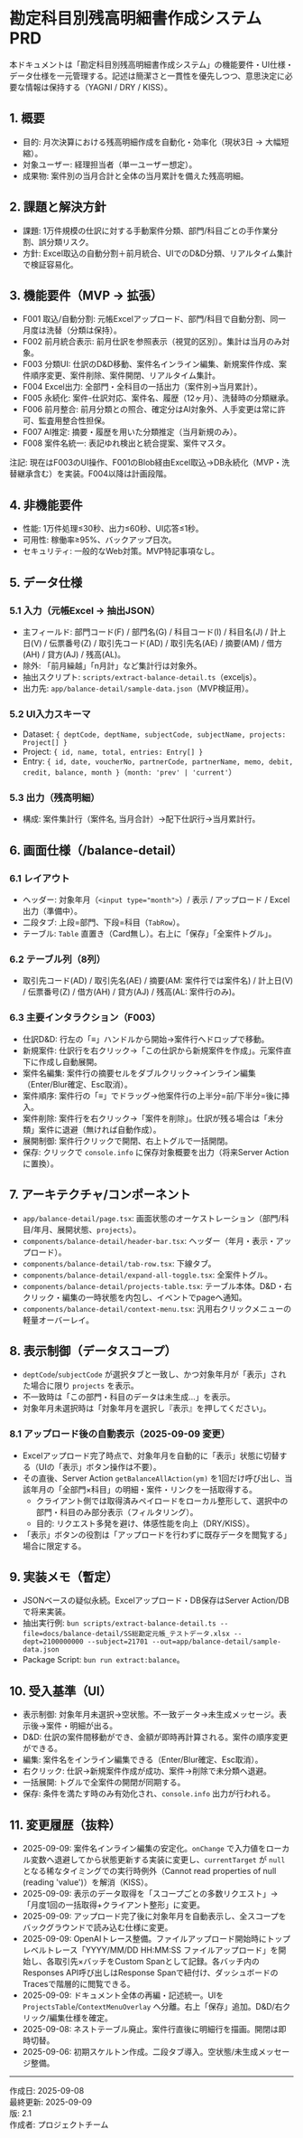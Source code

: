 # 勘定科目別残高明細書作成システム PRD

本ドキュメントは「勘定科目別残高明細書作成システム」の機能要件・UI仕様・データ仕様を一元管理する。記述は簡潔さと一貫性を優先しつつ、意思決定に必要な情報は保持する（YAGNI / DRY / KISS）。

## 1. 概要

- 目的: 月次決算における残高明細作成を自動化・効率化（現状3日 → 大幅短縮）。
- 対象ユーザー: 経理担当者（単一ユーザー想定）。
- 成果物: 案件別の当月合計と全体の当月累計を備えた残高明細。

## 2. 課題と解決方針

- 課題: 1万件規模の仕訳に対する手動案件分類、部門/科目ごとの手作業分割、誤分類リスク。
- 方針: Excel取込の自動分割＋前月統合、UIでのD&D分類、リアルタイム集計で検証容易化。

## 3. 機能要件（MVP → 拡張）

- F001 取込/自動分割: 元帳Excelアップロード、部門/科目で自動分割、同一月度は洗替（分類は保持）。
- F002 前月統合表示: 前月仕訳を参照表示（視覚的区別）。集計は当月のみ対象。
- F003 分類UI: 仕訳のD&D移動、案件名インライン編集、新規案件作成、案件順序変更、案件削除、案件開閉、リアルタイム集計。
- F004 Excel出力: 全部門・全科目の一括出力（案件別→当月累計）。
- F005 永続化: 案件-仕訳対応、案件名、履歴（12ヶ月）、洗替時の分類継承。
- F006 前月整合: 前月分類との照合、確定分はAI対象外、人手変更は常に許可、監査用整合性担保。
- F007 AI推定: 摘要・履歴を用いた分類推定（当月新規のみ）。
- F008 案件名統一: 表記ゆれ検出と統合提案、案件マスタ。

注記: 現在はF003のUI操作、F001のBlob経由Excel取込→DB永続化（MVP・洗替継承含む）を実装。F004以降は計画段階。

## 4. 非機能要件

- 性能: 1万件処理≤30秒、出力≤60秒、UI応答≤1秒。
- 可用性: 稼働率≥95%、バックアップ日次。
- セキュリティ: 一般的なWeb対策。MVP特記事項なし。

## 5. データ仕様

### 5.1 入力（元帳Excel → 抽出JSON）

- 主フィールド: 部門コード(F) / 部門名(G) / 科目コード(I) / 科目名(J) / 計上日(V) / 伝票番号(Z) / 取引先コード(AD) / 取引先名(AE) / 摘要(AM) / 借方(AH) / 貸方(AJ) / 残高(AL)。
- 除外: 「前月繰越」「n月計」など集計行は対象外。
- 抽出スクリプト: `scripts/extract-balance-detail.ts`（exceljs）。
- 出力先: `app/balance-detail/sample-data.json`（MVP検証用）。

### 5.2 UI入力スキーマ

- Dataset: `{ deptCode, deptName, subjectCode, subjectName, projects: Project[] }`
- Project: `{ id, name, total, entries: Entry[] }`
- Entry: `{ id, date, voucherNo, partnerCode, partnerName, memo, debit, credit, balance, month }`（`month: 'prev' | 'current'`）

### 5.3 出力（残高明細）

- 構成: 案件集計行（案件名, 当月合計）→配下仕訳行→当月累計行。

## 6. 画面仕様（/balance-detail）

### 6.1 レイアウト

- ヘッダー: 対象年月（`<input type="month">`）/ 表示 / アップロード / Excel出力（準備中）。
- 二段タブ: 上段=部門、下段=科目（`TabRow`）。
- テーブル: `Table` 直置き（Card無し）。右上に「保存」「全案件トグル」。

### 6.2 テーブル列（8列）

- 取引先コード(AD) / 取引先名(AE) / 摘要(AM: 案件行では案件名) / 計上日(V) / 伝票番号(Z) / 借方(AH) / 貸方(AJ) / 残高(AL: 案件行のみ)。

### 6.3 主要インタラクション（F003）

- 仕訳D&D: 行左の「≡」ハンドルから開始→案件行へドロップで移動。
- 新規案件: 仕訳行を右クリック→「この仕訳から新規案件を作成」。元案件直下に作成し自動展開。
- 案件名編集: 案件行の摘要セルをダブルクリック→インライン編集（Enter/Blur確定、Esc取消）。
- 案件順序: 案件行の「≡」でドラッグ→他案件行の上半分=前/下半分=後に挿入。
- 案件削除: 案件行を右クリック→「案件を削除」。仕訳が残る場合は「未分類」案件に退避（無ければ自動作成）。
- 展開制御: 案件行クリックで開閉、右上トグルで一括開閉。
- 保存: クリックで `console.info` に保存対象概要を出力（将来Server Actionに置換）。

## 7. アーキテクチャ/コンポーネント

- `app/balance-detail/page.tsx`: 画面状態のオーケストレーション（部門/科目/年月、展開状態、`projects`）。
- `components/balance-detail/header-bar.tsx`: ヘッダー（年月・表示・アップロード）。
- `components/balance-detail/tab-row.tsx`: 下線タブ。
- `components/balance-detail/expand-all-toggle.tsx`: 全案件トグル。
- `components/balance-detail/projects-table.tsx`: テーブル本体。D&D・右クリック・編集の一時状態を内包し、イベントでpageへ通知。
- `components/balance-detail/context-menu.tsx`: 汎用右クリックメニューの軽量オーバーレイ。

## 8. 表示制御（データスコープ）

- `deptCode`/`subjectCode` が選択タブと一致し、かつ対象年月が「表示」された場合に限り `projects` を表示。
- 不一致時は「この部門・科目のデータは未生成…」を表示。
- 対象年月未選択時は「対象年月を選択し『表示』を押してください」。

### 8.1 アップロード後の自動表示（2025-09-09 変更）
- Excelアップロード完了時点で、対象年月を自動的に「表示」状態に切替する（UIの「表示」ボタン操作は不要）。
- その直後、Server Action `getBalanceAllAction(ym)` を1回だけ呼び出し、当該年月の「全部門×科目」の明細・案件・リンクを一括取得する。
  - クライアント側では取得済みペイロードをローカル整形して、選択中の部門・科目のみ部分表示（フィルタリング）。
  - 目的: リクエスト多発を避け、体感性能を向上（DRY/KISS）。
 - 「表示」ボタンの役割は「アップロードを行わずに既存データを閲覧する」場合に限定する。

## 9. 実装メモ（暫定）

- JSONベースの疑似永続。Excelアップロード・DB保存はServer Action/DBで将来実装。
- 抽出実行例: `bun scripts/extract-balance-detail.ts --file=docs/balance-detail/SS総勘定元帳_テストデータ.xlsx --dept=2100000000 --subject=21701 --out=app/balance-detail/sample-data.json`
- Package Script: `bun run extract:balance`。

## 10. 受入基準（UI）

- 表示制御: 対象年月未選択→空状態。不一致データ→未生成メッセージ。表示後→案件・明細が出る。
- D&D: 仕訳の案件間移動ができ、金額が即時再計算される。案件の順序変更ができる。
- 編集: 案件名をインライン編集できる（Enter/Blur確定、Esc取消）。
- 右クリック: 仕訳→新規案件作成が成功、案件→削除で未分類へ退避。
- 一括展開: トグルで全案件の開閉が同期する。
- 保存: 条件を満たす時のみ有効化され、`console.info` 出力が行われる。

## 11. 変更履歴（抜粋）

- 2025-09-09: 案件名インライン編集の安定化。`onChange` で入力値をローカル変数へ退避してから状態更新する実装に変更し、`currentTarget` が `null` となる稀なタイミングでの実行時例外（Cannot read properties of null (reading 'value')）を解消（KISS）。
- 2025-09-09: 表示のデータ取得を「スコープごとの多数リクエスト」→「月度1回の一括取得+クライアント整形」に変更。
- 2025-09-09: アップロード完了後に対象年月を自動表示し、全スコープをバックグラウンドで読み込む仕様に変更。
- 2025-09-09: OpenAIトレース整備。ファイルアップロード開始時にトップレベルトレース「YYYY/MM/DD HH:MM:SS ファイルアップロード」を開始し、各取引先×バッチをCustom Spanとして記録。各バッチ内のResponses API呼び出しはResponse Spanで紐付け、ダッシュボードのTracesで階層的に閲覧できる。
- 2025-09-09: ドキュメント全体の再編・記述統一。UIを `ProjectsTable`/`ContextMenuOverlay` へ分離。右上「保存」追加。D&D/右クリック/編集仕様を確定。
- 2025-09-08: ネストテーブル廃止。案件行直後に明細行を描画。開閉は即時切替。
- 2025-09-06: 初期スケルトン作成。二段タブ導入。空状態/未生成メッセージ整備。

---

作成日: 2025-09-08  
最終更新: 2025-09-09  
版: 2.1  
作成者: プロジェクトチーム
